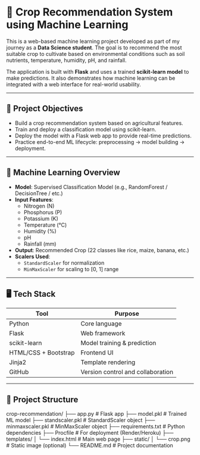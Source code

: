 # 🌱 Crop Recommendation System using Machine Learning

This is a web-based machine learning project developed as part of my journey as a **Data Science student**. The goal is to recommend the most suitable crop to cultivate based on environmental conditions such as soil nutrients, temperature, humidity, pH, and rainfall.

The application is built with **Flask** and uses a trained **scikit-learn model** to make predictions. It also demonstrates how machine learning can be integrated with a web interface for real-world usability.

---

## 🚀 Project Objectives

- Build a crop recommendation system based on agricultural features.
- Train and deploy a classification model using scikit-learn.
- Deploy the model with a Flask web app to provide real-time predictions.
- Practice end-to-end ML lifecycle: preprocessing → model building → deployment.

---

## 🧠 Machine Learning Overview

- **Model**: Supervised Classification Model (e.g., RandomForest / DecisionTree / etc.)
- **Input Features**:
  - Nitrogen (N)
  - Phosphorus (P)
  - Potassium (K)
  - Temperature (°C)
  - Humidity (%)
  - pH
  - Rainfall (mm)
- **Output**: Recommended Crop (22 classes like rice, maize, banana, etc.)
- **Scalers Used**:
  - `StandardScaler` for normalization
  - `MinMaxScaler` for scaling to [0, 1] range

---

## 🖥️ Tech Stack

| Tool | Purpose |
|------|---------|
| Python | Core language |
| Flask | Web framework |
| scikit-learn | Model training & prediction |
| HTML/CSS + Bootstrap | Frontend UI |
| Jinja2 | Template rendering |
| GitHub | Version control and collaboration |

---

## 📁 Project Structure

crop-recommendation/
├── app.py # Flask app
├── model.pkl # Trained ML model
├── standscaler.pkl # StandardScaler object
├── minmaxscaler.pkl # MinMaxScaler object
├── requirements.txt # Python dependencies
├── Procfile # For deployment (Render/Heroku)
├── templates/
│ └── index.html # Main web page
├── static/
│ └── crop.png # Static image (optional)
└── README.md # Project documentation
